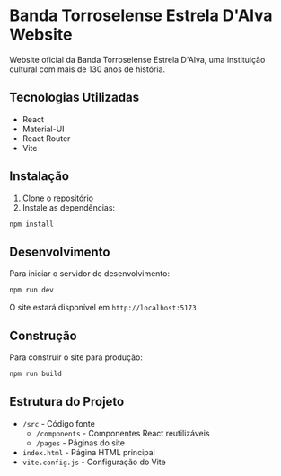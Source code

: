 # Banda Torroselense Estrela D'Alva Website

Website oficial da Banda Torroselense Estrela D'Alva, uma instituição cultural com mais de 130 anos de história.

## Tecnologias Utilizadas

- React
- Material-UI
- React Router
- Vite

## Instalação

1. Clone o repositório
2. Instale as dependências:
```bash
npm install
```

## Desenvolvimento

Para iniciar o servidor de desenvolvimento:
```bash
npm run dev
```

O site estará disponível em `http://localhost:5173`

## Construção

Para construir o site para produção:
```bash
npm run build
```

## Estrutura do Projeto

- `/src` - Código fonte
  - `/components` - Componentes React reutilizáveis
  - `/pages` - Páginas do site
- `index.html` - Página HTML principal
- `vite.config.js` - Configuração do Vite
